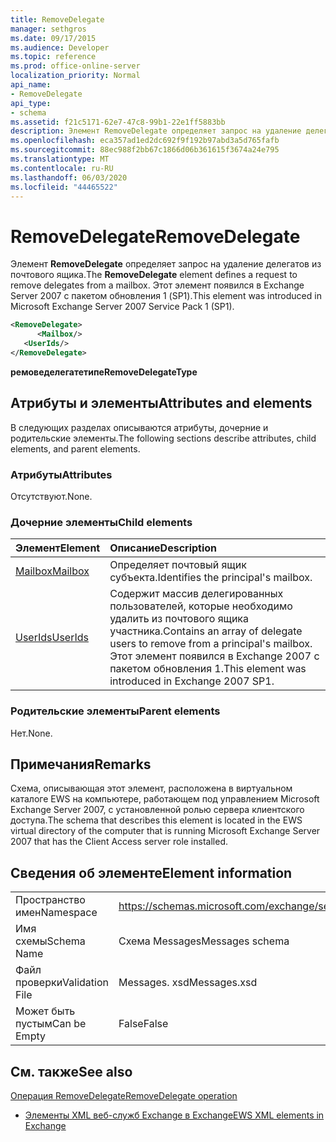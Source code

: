 ```yaml
---
title: RemoveDelegate
manager: sethgros
ms.date: 09/17/2015
ms.audience: Developer
ms.topic: reference
ms.prod: office-online-server
localization_priority: Normal
api_name:
- RemoveDelegate
api_type:
- schema
ms.assetid: f21c5171-62e7-47c8-99b1-22e1ff5883bb
description: Элемент RemoveDelegate определяет запрос на удаление делегатов из почтового ящика. Этот элемент появился в Exchange Server 2007 с пакетом обновления 1 (SP1).
ms.openlocfilehash: eca357ad1ed2dc692f9f192b97abd3a5d765fafb
ms.sourcegitcommit: 88ec988f2bb67c1866d06b361615f3674a24e795
ms.translationtype: MT
ms.contentlocale: ru-RU
ms.lasthandoff: 06/03/2020
ms.locfileid: "44465522"
---
```

# <a name="removedelegate"></a><span data-ttu-id="22373-104">RemoveDelegate</span><span class="sxs-lookup"><span data-stu-id="22373-104">RemoveDelegate</span></span>

<span data-ttu-id="22373-105">Элемент **RemoveDelegate** определяет запрос на удаление делегатов из почтового ящика.</span><span class="sxs-lookup"><span data-stu-id="22373-105">The **RemoveDelegate** element defines a request to remove delegates from a mailbox.</span></span> <span data-ttu-id="22373-106">Этот элемент появился в Exchange Server 2007 с пакетом обновления 1 (SP1).</span><span class="sxs-lookup"><span data-stu-id="22373-106">This element was introduced in Microsoft Exchange Server 2007 Service Pack 1 (SP1).</span></span> 
  
```xml
<RemoveDelegate>
      <Mailbox/>
   <UserIds/>
</RemoveDelegate>
```

 <span data-ttu-id="22373-107">**ремоведелегатетипе**</span><span class="sxs-lookup"><span data-stu-id="22373-107">**RemoveDelegateType**</span></span>
## <a name="attributes-and-elements"></a><span data-ttu-id="22373-108">Атрибуты и элементы</span><span class="sxs-lookup"><span data-stu-id="22373-108">Attributes and elements</span></span>

<span data-ttu-id="22373-109">В следующих разделах описываются атрибуты, дочерние и родительские элементы.</span><span class="sxs-lookup"><span data-stu-id="22373-109">The following sections describe attributes, child elements, and parent elements.</span></span>
  
### <a name="attributes"></a><span data-ttu-id="22373-110">Атрибуты</span><span class="sxs-lookup"><span data-stu-id="22373-110">Attributes</span></span>

<span data-ttu-id="22373-111">Отсутствуют.</span><span class="sxs-lookup"><span data-stu-id="22373-111">None.</span></span>
  
### <a name="child-elements"></a><span data-ttu-id="22373-112">Дочерние элементы</span><span class="sxs-lookup"><span data-stu-id="22373-112">Child elements</span></span>

|<span data-ttu-id="22373-113">**Элемент**</span><span class="sxs-lookup"><span data-stu-id="22373-113">**Element**</span></span>|<span data-ttu-id="22373-114">**Описание**</span><span class="sxs-lookup"><span data-stu-id="22373-114">**Description**</span></span>|
|:-----|:-----|
|[<span data-ttu-id="22373-115">Mailbox</span><span class="sxs-lookup"><span data-stu-id="22373-115">Mailbox</span></span>](mailbox.md) <br/> |<span data-ttu-id="22373-116">Определяет почтовый ящик субъекта.</span><span class="sxs-lookup"><span data-stu-id="22373-116">Identifies the principal's mailbox.</span></span>  <br/> |
|[<span data-ttu-id="22373-117">UserIds</span><span class="sxs-lookup"><span data-stu-id="22373-117">UserIds</span></span>](userids.md) <br/> |<span data-ttu-id="22373-118">Содержит массив делегированных пользователей, которые необходимо удалить из почтового ящика участника.</span><span class="sxs-lookup"><span data-stu-id="22373-118">Contains an array of delegate users to remove from a principal's mailbox.</span></span> <span data-ttu-id="22373-119">Этот элемент появился в Exchange 2007 с пакетом обновления 1.</span><span class="sxs-lookup"><span data-stu-id="22373-119">This element was introduced in Exchange 2007 SP1.</span></span>  <br/> |
   
### <a name="parent-elements"></a><span data-ttu-id="22373-120">Родительские элементы</span><span class="sxs-lookup"><span data-stu-id="22373-120">Parent elements</span></span>

<span data-ttu-id="22373-121">Нет.</span><span class="sxs-lookup"><span data-stu-id="22373-121">None.</span></span>
  
## <a name="remarks"></a><span data-ttu-id="22373-122">Примечания</span><span class="sxs-lookup"><span data-stu-id="22373-122">Remarks</span></span>

<span data-ttu-id="22373-123">Схема, описывающая этот элемент, расположена в виртуальном каталоге EWS на компьютере, работающем под управлением Microsoft Exchange Server 2007, с установленной ролью сервера клиентского доступа.</span><span class="sxs-lookup"><span data-stu-id="22373-123">The schema that describes this element is located in the EWS virtual directory of the computer that is running Microsoft Exchange Server 2007 that has the Client Access server role installed.</span></span>
  
## <a name="element-information"></a><span data-ttu-id="22373-124">Сведения об элементе</span><span class="sxs-lookup"><span data-stu-id="22373-124">Element information</span></span>

|||
|:-----|:-----|
|<span data-ttu-id="22373-125">Пространство имен</span><span class="sxs-lookup"><span data-stu-id="22373-125">Namespace</span></span>  <br/> |https://schemas.microsoft.com/exchange/services/2006/messages  <br/> |
|<span data-ttu-id="22373-126">Имя схемы</span><span class="sxs-lookup"><span data-stu-id="22373-126">Schema Name</span></span>  <br/> |<span data-ttu-id="22373-127">Схема Messages</span><span class="sxs-lookup"><span data-stu-id="22373-127">Messages schema</span></span>  <br/> |
|<span data-ttu-id="22373-128">Файл проверки</span><span class="sxs-lookup"><span data-stu-id="22373-128">Validation File</span></span>  <br/> |<span data-ttu-id="22373-129">Messages. xsd</span><span class="sxs-lookup"><span data-stu-id="22373-129">Messages.xsd</span></span>  <br/> |
|<span data-ttu-id="22373-130">Может быть пустым</span><span class="sxs-lookup"><span data-stu-id="22373-130">Can be Empty</span></span>  <br/> |<span data-ttu-id="22373-131">False</span><span class="sxs-lookup"><span data-stu-id="22373-131">False</span></span>  <br/> |
   
## <a name="see-also"></a><span data-ttu-id="22373-132">См. также</span><span class="sxs-lookup"><span data-stu-id="22373-132">See also</span></span>



[<span data-ttu-id="22373-133">Операция RemoveDelegate</span><span class="sxs-lookup"><span data-stu-id="22373-133">RemoveDelegate operation</span></span>](removedelegate-operation.md)


- [<span data-ttu-id="22373-134">Элементы XML веб-служб Exchange в Exchange</span><span class="sxs-lookup"><span data-stu-id="22373-134">EWS XML elements in Exchange</span></span>](ews-xml-elements-in-exchange.md)

